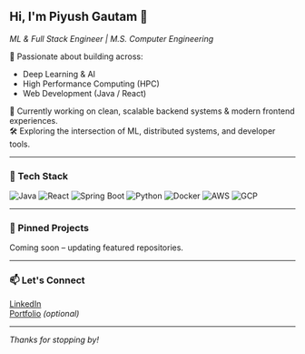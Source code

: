 ## Hi, I'm Piyush Gautam 👋  
_ML & Full Stack Engineer | M.S. Computer Engineering_

🚀 Passionate about building across:
- Deep Learning & AI
- High Performance Computing (HPC)
- Web Development (Java / React)

💼 Currently working on clean, scalable backend systems & modern frontend experiences.  
🛠️ Exploring the intersection of ML, distributed systems, and developer tools.

---

### 🔧 Tech Stack
![Java](https://img.shields.io/badge/-Java-007396?style=flat-square&logo=java&logoColor=white)
![React](https://img.shields.io/badge/-React-20232A?style=flat-square&logo=react)
![Spring Boot](https://img.shields.io/badge/-SpringBoot-6DB33F?style=flat-square&logo=springboot)
![Python](https://img.shields.io/badge/-Python-3776AB?style=flat-square&logo=python&logoColor=white)
![Docker](https://img.shields.io/badge/-Docker-2496ED?style=flat-square&logo=docker)
![AWS](https://img.shields.io/badge/-AWS-232F3E?style=flat-square&logo=amazon-aws)
![GCP](https://img.shields.io/badge/-GCP-4285F4?style=flat-square&logo=google-cloud)

---

### 📌 Pinned Projects
Coming soon – updating featured repositories.

---

### 📫 Let's Connect
[LinkedIn](https://www.linkedin.com/in/your-profile)  
[Portfolio](https://your-portfolio.com) _(optional)_

---

_Thanks for stopping by!_

<!--
**pg2374/pg2374** is a ✨ _special_ ✨ repository because its `README.md` (this file) appears on your GitHub profile.

Here are some ideas to get you started:

- 🔭 I’m currently working on ...
- 🌱 I’m currently learning ...
- 👯 I’m looking to collaborate on ...
- 🤔 I’m looking for help with ...
- 💬 Ask me about ...
- 📫 How to reach me: ...
- 😄 Pronouns: ...
- ⚡ Fun fact: ...
-->
